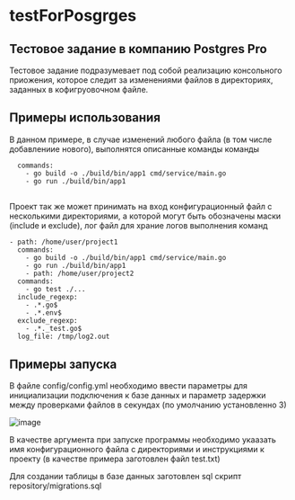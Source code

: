 # testForPosgrges
## Тестовое задание в компанию Postgres Pro
Тестовое задание подразумевает под собой реализацию консольного приожения, которое следит за изменениями файлов в директориях, заданных в кофигруовочном файле.
## Примеры использования
В данном примере, в случае изменений любого файла (в том числе добавлениие нового), выполнятся описанные команды команды
```- path: /home/user/project1
  commands:
    - go build -o ./build/bin/app1 cmd/service/main.go
    - go run ./build/bin/app1
```
##
Проект так же может принимать на вход конфигурационный файл с несколькими директориями, а которой могут быть обозначены маски (include и exclude), лог файл для храние логов выполнения команд
```
- path: /home/user/project1
  commands:
    - go build -o ./build/bin/app1 cmd/service/main.go
    - go run ./build/bin/app1
    - path: /home/user/project2
  commands:
    - go test ./...
  include_regexp:
    - .*.go$
    - .*.env$
  exclude_regexp:
    - .*._test.go$
  log_file: /tmp/log2.out
```
## Примеры запуска
В файле config/config.yml необходимо ввести параметры для инициализации подключения к базе данных и параметр задержки между проверками файлов в секундах (по умолчанию установленно 3)

![image](https://github.com/almazius/testForPosgrges/assets/101062396/a02be89d-dd96-4ac6-b593-a90b6169cf21)

В качестве аргумента при запуске программы необходимо укаазать имя конфигурационного файла с директориями и инструкциями к проекту (в качестве примера заготовлен файл test.txt)

Для создании таблицы в базе данных заготовлен sql скрипт repository/migrations.sql
